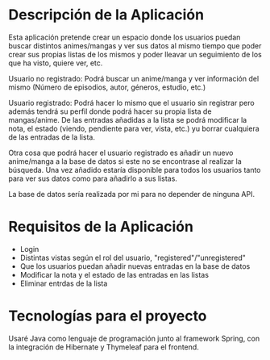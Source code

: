 # Descripción de la Aplicación
Esta aplicación pretende crear un espacio donde los usuarios puedan buscar distintos animes/mangas y ver sus datos al mismo tiempo que poder crear sus propias listas de los mismos y poder lleavar un seguimiento de los que ha visto, quiere ver, etc.

Usuario no registrado: Podrá buscar un anime/manga y ver información del mismo (Número de episodios, autor, géneros, estudio, etc.)

Usuario registrado: Podrá hacer lo mismo que el usuario sin registrar pero además tendrá su perfil donde podrá hacer su propia lista de mangas/anime. De las entradas añadidas a la lista se podrá modificar la nota, el estado (viendo, pendiente para ver, vista, etc.) yu borrar cualquiera de las entradas de la lista.

Otra cosa que podrá hacer el usuario registrado es añadir un nuevo anime/manga a la base de datos si este no se encontrase al realizar la búsqueda. Una vez añadido estaría disponible para todos los usuarios tanto para ver sus datos como para añadirlo a sus listas.

La base de datos sería realizada por mi para no depender de ninguna API.
# Requisitos de la Aplicación

* Login
* Distintas vistas según el rol del usuario, "registered"/"unregistered"
* Que los usuarios puedan añadir nuevas entradas en la base de datos
* Modificar la nota y el estado de las entradas en las listas
* Eliminar entrdas de la lista

# Tecnologías para el proyecto
Usaré Java como lenguaje de programación junto al framework Spring, con la integración de Hibernate y Thymeleaf para el frontend.

